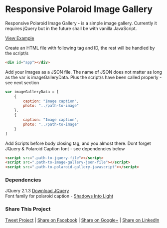 # Responsive Polaroid Image Gallery
Responsive Polaroid Image Gallery - is a simple image gallery.
Currently it requires jQuery but in the future shall be with vanilla JavaScript.

[View Example](https://hikwamehluli.github.io/Polaroid-Image-Gallery/)


Create an HTML file with following tag and ID, the rest will be handled by the script/s
```html
<div id="app"></div>
```

Add your Images as a JSON file. The name of JSON does not matter as long as the var is imageGalleryData. Plus the script/s have been called properly - see next section
```javascript
var imageGalleryData = [
    {
        caption: "Image caption",
        photo: "../path-to-image"
    },
    {
        caption: "Image caption",
        photo: "../path-to-image"
    }
]
```

Add Scripts before body closing tag, and you almost there. Dont forget JQuery & Polaroid Caption font - see dependencies below
```html
<script src=".path-to-jquery-file"></script>
<script src=".path-to-image-gallery-json-file"></script>
<script src=".path-to-polaroid-gallery-javascript"></script>
```


### Dependencies

JQuery 2.1.3 [Download JQuery](http://cdnjs.cloudflare.com/ajax/libs/jquery/2.1.3/jquery.min.js)
<br>
Font family for polaroid caption - [Shadows Into Light](https://fonts.google.com/specimen/Shadows+Into+Light)


### Share This Project

[Tweet Project](https://twitter.com/home?status=Check%20out%20this%20cool%20Polaroid%20Image%20Gallery%20by%20%40HikwaMehluli%20%23javascript%20%23opensource%0A%0Ahttps%3A//goo.gl/5T11np) | [Share on Facebook](https://www.facebook.com/sharer/sharer.php?u=https%3A//goo.gl/5T11np) | [Share on Google+](https://plus.google.com/share?url=https%3A//goo.gl/5T11np) | [Share on LinkedIn](https://www.linkedin.com/shareArticle?mini=true&url=https%3A//goo.gl/5T11np&title=Polaroid%20Image%20Gallery&summary=&source=)
